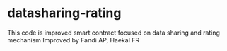 # datasharing-rating
This code is improved smart contract focused on data sharing and rating mechanism
Improved by Fandi AP, Haekal FR
